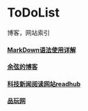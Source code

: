# ToDoList
博客，网站索引

#### [MarkDown语法使用详解](https://github.com/younghz/Markdown)
#### [余弦的博客](http://evilcos.me/)
#### [科技新闻阅读网站readhub](https://readhub.me/)
#### [品玩网](http://www.pingwest.com/)
